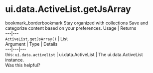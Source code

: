  
#  ui.data.ActiveList.getJsArray
bookmark_borderbookmark Stay organized with collections  Save and categorize content based on your preferences.
Usage | Returns  
---|---  
`ActiveList.getJsArray()` | List<Object>  
Argument | Type | Details  
---|---|---  
this: `ui.data.activelist` | ui.data.ActiveList | The ui.data.ActiveList instance.  
Was this helpful?
